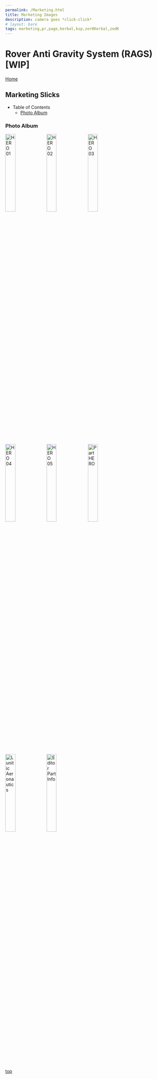 ```yaml
---
permalink: /Marketing.html
title: Marketing Images
description: camera goes *click-click*
# layout: bare
tags: marketing,pr,page,kerbal,ksp,zer0Kerbal,zedK
---
```


<!-- Marketing.md v1.0.1.2
Rover Anti Gravity System (RAGS)
created: 13 Apr 2022
updated: 20 Oct 2022

based upon work by LisiasT -->

<script src="https://kit.fontawesome.com/0ea5493613.js" crossorigin="anonymous"></script>
<i class="fa-solid fa-user-astronaut fa-beat-fade fa-3x" style="--fa-beat-fade-opacity: 0.1; --fa-beat-fade-scale: 1.25;color: #BADA55" ></i>

# Rover Anti Gravity System (RAGS) [WIP]

[Home](./index.md)

## Marketing Slicks

* Table of Contents
  * [Photo Album](#photo-album)

### Photo Album

  <img src="https://raw.githubusercontent.com/zer0Kerbal/RoverAntiGravitySystem/master/img/HERO-01.png" alt="HERO 01" width="25%" height="25%" /> 

  <img src="https://raw.githubusercontent.com/zer0Kerbal/RoverAntiGravitySystem/master/img/HERO-02.png" alt="HERO 02" width="25%" height="25%" /> 

  <img src="https://raw.githubusercontent.com/zer0Kerbal/RoverAntiGravitySystem/master/img/HERO-03.png" alt="HERO 03" width="25%" height="25%" /> 

  <img src="https://raw.githubusercontent.com/zer0Kerbal/RoverAntiGravitySystem/master/img/HERO-04.png" alt="HERO 04" width="25%" height="25%" /> 

  <img src="https://raw.githubusercontent.com/zer0Kerbal/RoverAntiGravitySystem/master/img/HERO-05.png" alt="HERO 05" width="25%" height="25%" /> 

  <img src="https://raw.githubusercontent.com/zer0Kerbal/RoverAntiGravitySystem/master/img/HERO-PART.png" alt="Part HERO" width="25%" height="25%" /> 

  <img src="https://raw.githubusercontent.com/zer0Kerbal/RoverAntiGravitySystem/master/img/LA.png" alt="Lunitic Aeronautics" width="25%" height="25%" /> 

  <img src="https://raw.githubusercontent.com/zer0Kerbal/RoverAntiGravitySystem/master/img/PartInfo.png" alt="Editor Part Info" width="25%" height="25%" /> 



[top](#table-of-contents)

<!-- THIS FILE: CC BY-ND 4.0 by zer0Kerbal -->
